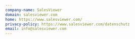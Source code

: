 ```yaml
---
company-name: SalesViewer
domain: salesviewer.com
home: https://www.salesviewer.com/
privacy-policy: https://www.salesviewer.com/datenschutz
email: info@salesviewer.com
---
```





